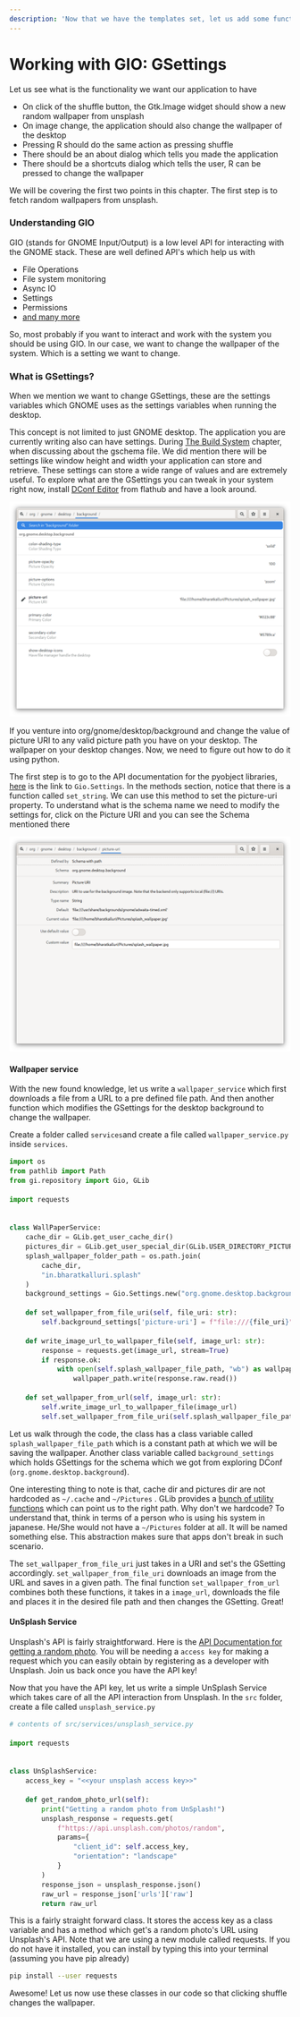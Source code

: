 ```yaml
---
description: 'Now that we have the templates set, let us add some functionality'
---
```


# Working with GIO: GSettings

Let us see what is the functionality we want our application to have

* On click of the shuffle button, the Gtk.Image widget should show a new random wallpaper from unsplash
* On image change, the application should also change the wallpaper of the desktop
* Pressing R should do the same action as pressing shuffle
* There should be an about dialog which tells you made the application
* There should be a shortcuts dialog which tells the user, R can be pressed to change the wallpaper

We will be covering the first two points in this chapter. The first step is to fetch random wallpapers from unsplash.

### Understanding GIO

GIO \(stands for GNOME Input/Output\) is a low level API for interacting with the GNOME stack. These are well defined API's which help us with

* File Operations
* File system monitoring
* Async IO
* Settings
* Permissions
* [and many more](https://developer.gnome.org/gio/2.26/)

So, most probably if you want to interact and work with the system you should be using GIO. In our case, we want to change the wallpaper of the system. Which is a setting we want to change. 

### What is GSettings?

When we mention we want to change GSettings, these are the settings variables which GNOME uses as the settings variables when running the desktop. 

This concept is not limited to just GNOME desktop. The application you are currently writing also can have settings. During [The Build System](the-build-system.md#gschema-file-line-32-34) chapter, when discussing about the gschema file. We did mention there will be settings like window height and width your application can store and retrieve. These settings can store a wide range of values and are extremely useful. To explore what are the GSettings you can tweak in your system right now, install [DConf Editor](https://flathub.org/apps/details/ca.desrt.dconf-editor) from flathub and have a look around.

![Desktop background settings in dconf application](../.gitbook/assets/image%20%2822%29.png)

If you venture into org/gnome/desktop/background and change the value of picture URI to any valid picture path you have on your desktop. The wallpaper on your desktop changes. Now, we need to figure out how to do it using python. 

The first step is to go to the API documentation for the pyobject libraries, [here](https://lazka.github.io/pgi-docs/index.html#Gio-2.0/classes/Settings.html#Gio.Settings) is the link to `Gio.Settings`. In the methods section, notice that there is a function called `set_string`. We can use this method to set the picture-uri property. To understand what is the schema name we need to modify the settings for,  click on the Picture URI and you can see the Schema mentioned there

![Explanation for Picture URI](../.gitbook/assets/image%20%2821%29.png)

#### Wallpaper service

With the new found knowledge, let us write a `wallpaper_service` which first downloads a file from a URL to a pre defined file path. And then another function which modifies the GSettings for the desktop background to change the wallpaper. 

Create a folder called `services`and create a file called `wallpaper_service.py` inside `services`.

```python
import os
from pathlib import Path
from gi.repository import Gio, GLib

import requests


class WallPaperService:
    cache_dir = GLib.get_user_cache_dir()
    pictures_dir = GLib.get_user_special_dir(GLib.USER_DIRECTORY_PICTURES)
    splash_wallpaper_folder_path = os.path.join(
        cache_dir,
        "in.bharatkalluri.splash"
    )
    background_settings = Gio.Settings.new("org.gnome.desktop.background")

    def set_wallpaper_from_file_uri(self, file_uri: str):
        self.background_settings['picture-uri'] = f"file:///{file_uri}"

    def write_image_url_to_wallpaper_file(self, image_url: str):
        response = requests.get(image_url, stream=True)
        if response.ok:
            with open(self.splash_wallpaper_file_path, "wb") as wallpaper_path:
                wallpaper_path.write(response.raw.read())

    def set_wallpaper_from_url(self, image_url: str):
        self.write_image_url_to_wallpaper_file(image_url)
        self.set_wallpaper_from_file_uri(self.splash_wallpaper_file_path)

```

Let us walk through the code, the class has a class variable called `splash_wallpaper_file_path` which is a constant path at which we will be saving the wallpaper. Another class variable called `background_settings` which holds GSettings for the schema which we got from exploring DConf \(`org.gnome.desktop.background`\).

One interesting thing to note is that, cache dir and pictures dir are not hardcoded as `~/.cache` and `~/Pictures` . GLib provides a [bunch of utility functions](https://lazka.github.io/pgi-docs/index.html#GLib-2.0/functions.html#GLib.get_user_special_dir) which can point us to the right path. Why don't we hardcode? To understand that, think in terms of a person who is using his system in japanese. He/She would not have a `~/Pictures` folder at all. It will be named something else. This abstraction makes sure that apps don't break in such scenario.

The `set_wallpaper_from_file_uri` just takes in a URI and set's the GSetting accordingly. `set_wallpaper_from_file_uri` downloads an image from the URL and saves in a given path. The final function `set_wallpaper_from_url` combines both these functions, it takes in a `image_url`, downloads the file and places it in the desired file path and then changes the GSetting. Great!

#### UnSplash Service

Unsplash's API is fairly straightforward. Here is the [API Documentation for getting a random photo](https://unsplash.com/documentation#get-a-random-photo). You will be needing a `access key` for making a request which you can easily obtain by registering as a developer with Unsplash. Join us back once you have the API key!

Now that you have the API key, let us write a simple UnSplash Service which takes care of all the API interaction from Unsplash. In the `src` folder, create a file called `unsplash_service.py`

```python
# contents of src/services/unsplash_service.py

import requests


class UnSplashService:
    access_key = "<<your unsplash access key>>"

    def get_random_photo_url(self):
        print("Getting a random photo from UnSplash!")
        unsplash_response = requests.get(
            f"https://api.unsplash.com/photos/random",
            params={
                "client_id": self.access_key,
                "orientation": "landscape"
            }
        )
        response_json = unsplash_response.json()
        raw_url = response_json['urls']['raw']
        return raw_url

```

This is a fairly straight forward class. It stores the access key as a class variable and has a method which get's a random photo's URL using Unsplash's API. Note that we are using a new module called requests. If you do not have it installed, you can install by typing this into your terminal \(assuming you have pip already\)

```bash
pip install --user requests
```

Awesome! Let us now use these classes in our code so that clicking shuffle changes the wallpaper.



